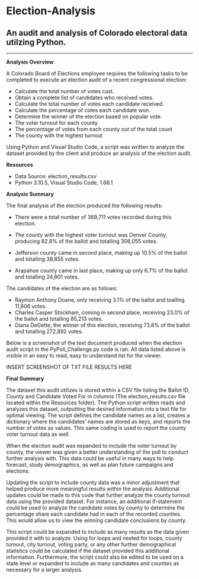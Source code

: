 # Election-Analysis
## An audit and analysis of Colorado electoral data utilzing Python.
____________________________________________________________________

**Analysis Overview**

A Colorado Board of Elections employee requires the following tasks to be completed to execute an election audit of a recent congressional election:  

* Calculate the total number of votes cast. 
* Obtain a complete list of candidates who received votes.
* Calculate the total number of votes each candidate received. 
* Calculate the percentage of cotes each candidate won. 
* Determine the winner of the election based on popular vote. 
* The voter turnout for each county
* The percentage of votes from each county out of the total count
* The county with the highest turnout

Using Python and Visual Studio Code, a script was written to analyze the dataset provided by the client and produce an analysis of the election audit. 

**Resources**

* Data Source: election_results.csv
* Python 3.10.5, Visual Studio Code, 1.68.1

**Analysis Summary**

The final analysis of the election produced the following results:

* There were a total number of 369,711 votes recorded during this election. 

* The county with the highest voter turnout was Denver County,  producing 82.8% of the ballot and totalling 306,055 votes.
* Jefferson county came in second place, making up 10.5% of the ballot and totalling 38,855 votes.
* Arapahoe county came in last place, making up only 6.7% of the ballot and totalling 24,801 votes.

The candidates of the election are as follows:
* Raymon Anthony Doane, only receiving 3.1% of the ballot and toalling 11,606 votes.
* Charles Casper Stockham, coming in second place, receiving 23.0% of the ballot and totalling 85,213 votes.
* Diana DeGette, the winner of this election, receiving 73.8% of the ballot and totalling 272,892 votes.

Below is a screenshot of the text document produced when the election audit script in the PyPoll_Challenge.py code is ran. All data listed above is visible in an easy to read, easy to understand list for the viewer. 

INSERT SCREENSHOT OF TXT FILE RESULTS HERE

**Final Summary**

The dataset this audit utilizes is stored within a CSV file listing the Ballot ID, County and Candidate Voted For in columns (The election_results.csv file located within the Resources folder). The Python script written reads and analyzes this dataset, outputting the desired information into a text file for optimal viewing. The script defines the candidate names as a list, creates a dictionary where the candidates’ names are stored as keys, and reports the number of votes as values. This same coding is used to report the county voter turnout data as well.  

When the election audit was expanded to include the voter turnout by county, the viewer was given a better understanding of the poll to conduct further analysis with. This data could be useful in many ways to help forecast, study demographics, as well as plan future campaigns and elections. 

Updating the script to include county data was a minor adjustment that helped produce more meaningful results within the analysis. Additional updates could be made to this code that further analyze the county turnout data using the provided dataset. For instance, an additional if-statement could be used to analyze the candidate votes by county to determine the percentage share each candidate had in each of the recorded counties. This would allow us to view the winning candidate conclusions by county.  

This script could be expanded to include as many results as the data given provided it with to analyze. Using for loops and nested for loops, county turnout, city turnout, voting party, or any other further demographical statistics could be calculated if the dataset provided this additional information. Furthermore, the script could also be edited to be used on a state level or expanded to include as many candidates and counties as necessary for a larger analysis.  
